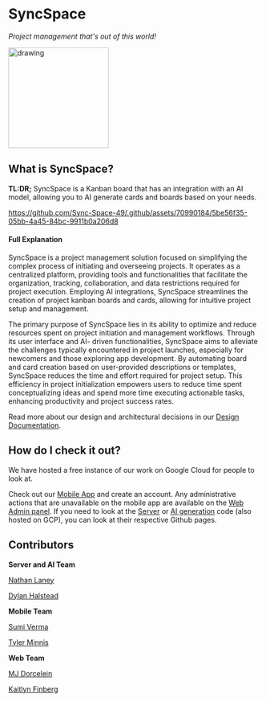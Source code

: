 # SyncSpace

_Project management that's out of this world!_

<img src="https://github.com/Sync-Space-49/.github/assets/26585103/47a58379-9c60-4583-9db0-5452b3985edb" alt="drawing" width="200"/>

## What is SyncSpace? 

**TL:DR;** SyncSpace is a Kanban board that has an integration with an AI model, allowing you to
AI generate cards and boards based on your needs. 

https://github.com/Sync-Space-49/.github/assets/70990184/5be56f35-05bb-4a45-84bc-9911b0a206d8

#### Full Explanation
SyncSpace is a project management solution focused on simplifying the complex process
of initiating and overseeing projects. It operates as a centralized platform, providing tools
and functionalities that facilitate the organization, tracking, collaboration, and data
restrictions required for project execution. Employing AI integrations, SyncSpace
streamlines the creation of project kanban boards and cards, allowing for intuitive project
setup and management.

The primary purpose of SyncSpace lies in its ability to optimize and reduce resources
spent on project initiation and management workflows. Through its user interface and AI-
driven functionalities, SyncSpace aims to alleviate the challenges typically encountered
in project launches, especially for newcomers and those exploring app development. By
automating board and card creation based on user-provided descriptions or templates,
SyncSpace reduces the time and effort required for project setup. This efficiency in
project initialization empowers users to reduce time spent conceptualizing ideas and
spend more time executing actionable tasks, enhancing productivity and project success
rates.

Read more about our design and architectural decisions in our [Design Documentation](https://github.com/Sync-Space-49/.github/files/13719986/SyncSpace_Design_Documentation.pdf).

## How do I check it out? 

We have hosted a free instance of our work on Google Cloud for people to look at. 

Check out our [Mobile App](https://syncspace-mobile-i6acbs4ioa-uc.a.run.app/) and create an account. Any administrative actions that are unavailable on the mobile app are available on the [Web Admin panel](https://syncspace-web-i6acbs4ioa-uc.a.run.app/). If you need to look at the [Server](https://github.com/Sync-Space-49/syncspace-server) or [AI generation](https://github.com/Sync-Space-49/syncspace-ai) code (also hosted on GCP), you can look at their respective Github pages. 

## Contributors

**Server and AI Team**

[Nathan Laney](https://github.com/Nathan-Laney)

[Dylan Halstead](https://github.com/DylanHalstead)

**Mobile Team**


[Sumi Verma](https://github.com/sumiv)

[Tyler Minnis](https://github.com/tylerminnis)

**Web Team**


[MJ Dorcelein](https://github.com/MJDorcelien)

[Kaitlyn Finberg](https://github.com/kfinberg7581)


